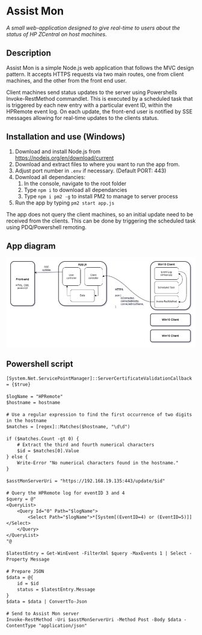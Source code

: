 # Assist Mon

*A small web-application designed to give real-time to users about the status of HP ZCentral on host machines.*

## Description

Assist Mon is a simple Node.js web application that follows the MVC design pattern. It accepts HTTPS requests via two main routes, one from client machines, and the other from the front end user.

Client machines send status updates to the server using Powershells Invoke-RestMethod commandlet. This is executed by a scheduled task that is triggered by each new entry with a particular event ID, within the HPRemote event log. On each update, the front-end user is notified by SSE messages allowing for real-time updates to the clients status.

## Installation and use (Windows)

1. Download and install Node.js from https://nodejs.org/en/download/current
2. Download and extract files to where you want to run the app from.
3. Adjust port number in ``.env`` if necessary. (Default PORT: 443)
4. Download all dependancies:
   1. In the console, navigate to the root folder
   2. Type ``npm i`` to download all dependancies
   3. Type ``npm i pm2 -g`` to install PM2 to manage to server process
5. Run the app by typing ``pm2 start app.js``

The app does not query the client machines, so an initial update need to be received from the clients. This can be done by triggering the scheduled task using PDQ/Powershell remoting.

## App diagram

![App diagram](diagram.png)

## Powershell script

    [System.Net.ServicePointManager]::ServerCertificateValidationCallback = {$true}

    $logName = "HPRemote"
    $hostname = hostname

    # Use a regular expression to find the first occurrence of two digits in the hostname
    $matches = [regex]::Matches($hostname, "\d\d")

    if ($matches.Count -gt 0) {
        # Extract the third and fourth numerical characters
        $id = $matches[0].Value
    } else {
        Write-Error "No numerical characters found in the hostname."
    }

    $asstMonServerUri = "https://192.168.19.135:443/update/$id"

    # Query the HPRemote log for eventID 3 and 4
    $query = @"
    <QueryList>
        <Query Id="0" Path="$logName">
            <Select Path="$logName">*[System[(EventID=4) or (EventID=5)]]</Select>
        </Query>
    </QueryList>
    "@

    $latestEntry = Get-WinEvent -FilterXml $query -MaxEvents 1 | Select -Property Message

    # Prepare JSON
    $data = @{
        id = $id
        status = $latestEntry.Message
    }
    $data = $data | ConvertTo-Json

    # Send to Assist Mon server
    Invoke-RestMethod -Uri $asstMonServerUri -Method Post -Body $data -ContentType "application/json"
